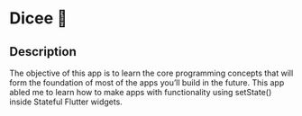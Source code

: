 # Dicee 🎲

## Description

The objective of this app is to learn the core programming concepts that will form the foundation of most of the apps you’ll build in the future. This app abled me to learn how to make apps with functionality using setState() inside Stateful Flutter widgets.

